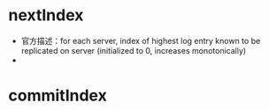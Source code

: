 # nextIndex
- 官方描述：for each server, index of highest log entry known to be replicated on server  (initialized to 0, increases monotonically)
- 
# commitIndex